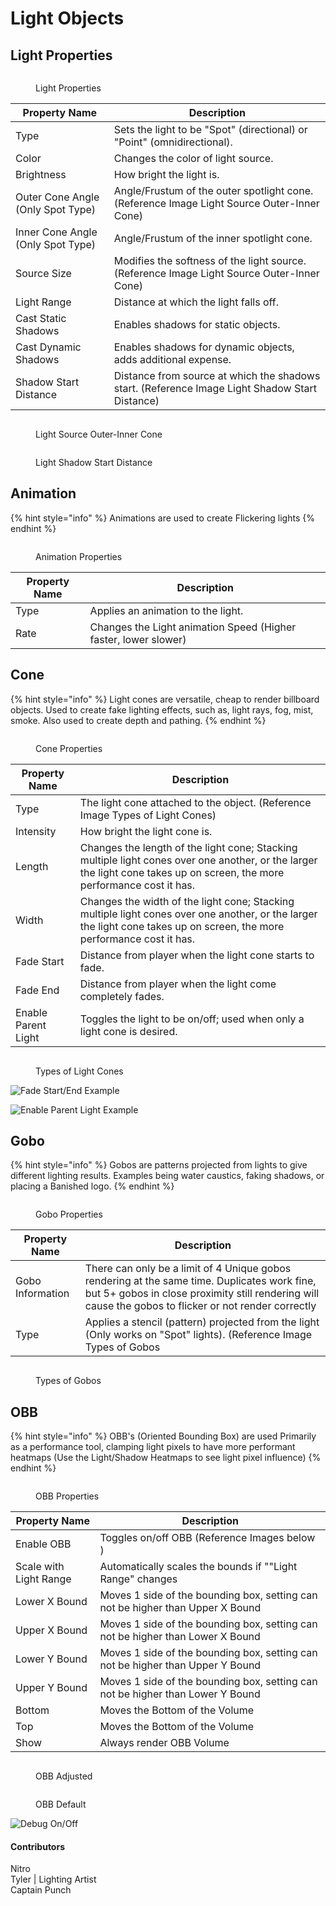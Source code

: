 # Light Objects

## Light Properties

<figure><img src="../../../.gitbook/assets/light-object-properties-1.png" alt=""><figcaption><p>Light Properties</p></figcaption></figure>

| Property Name                     | Description                                                                                    |
| --------------------------------- | ---------------------------------------------------------------------------------------------- |
| Type                              | Sets the light to be "Spot" (directional) or "Point" (omnidirectional).                        |
| Color                             | Changes the color of light source.                                                             |
| Brightness                        | How bright the light is.                                                                       |
| Outer Cone Angle (Only Spot Type) | Angle/Frustum of the outer spotlight cone. (Reference Image Light Source Outer-Inner Cone)     |
| Inner Cone Angle (Only Spot Type) | Angle/Frustum of the inner spotlight cone.                                                     |
| Source Size                       | Modifies the softness of the light source. (Reference Image Light Source Outer-Inner Cone)     |
| Light Range                       | Distance at which the light falls off.                                                         |
| Cast Static Shadows               | Enables shadows for static objects.                                                            |
| Cast Dynamic Shadows              | Enables shadows for dynamic objects, adds additional expense.                                  |
| Shadow Start Distance             | Distance from source at which the shadows start. (Reference Image Light Shadow Start Distance) |

<figure><img src="../../../.gitbook/assets/light-cone-diagram.png" alt=""><figcaption><p>Light Source Outer-Inner Cone</p></figcaption></figure>

<figure><img src="../../../.gitbook/assets/light-cone-diagram-2.png" alt=""><figcaption><p>Light Shadow Start Distance</p></figcaption></figure>

## Animation

{% hint style="info" %}
Animations are used to create Flickering lights
{% endhint %}

<figure><img src="../../../.gitbook/assets/light-animation-settings.png" alt=""><figcaption><p>Animation Properties</p></figcaption></figure>

| Property Name | Description                                                     |
| ------------- | --------------------------------------------------------------- |
| Type          | Applies an animation to the light.                              |
| Rate          | Changes the Light animation Speed (Higher faster, lower slower) |

## Cone

{% hint style="info" %}
Light cones are versatile, cheap to render billboard objects. Used to create fake lighting effects, such as, light rays, fog, mist, smoke. Also used to create depth and pathing.
{% endhint %}

<figure><img src="../../../.gitbook/assets/light-cone-settings.png" alt=""><figcaption><p>Cone Properties</p></figcaption></figure>

| Property Name       | Description                                                                                                                                                              |
| ------------------- | ------------------------------------------------------------------------------------------------------------------------------------------------------------------------ |
| Type                | The light cone attached to the object. (Reference Image Types of Light Cones)                                                                                            |
| Intensity           | How bright the light cone is.                                                                                                                                            |
| Length              | Changes the length of the light cone; Stacking multiple light cones over one another, or the larger the light cone takes up on screen, the more performance cost it has. |
| Width               | Changes the width of the light cone; Stacking multiple light cones over one another, or the larger the light cone takes up on screen, the more performance cost it has.  |
| Fade Start          | Distance from player when the light cone starts to fade.                                                                                                                 |
| Fade End            | Distance from player when the light come completely fades.                                                                                                               |
| Enable Parent Light | Toggles the light to be on/off; used when only a light cone is desired.                                                                                                  |

<figure><img src="../../../.gitbook/assets/light-cones.png" alt=""><figcaption><p>Types of Light Cones</p></figcaption></figure>

![Fade Start/End Example](../../../.gitbook/assets/fade-start-end.gif)

![Enable Parent Light Example](../../../.gitbook/assets/enable-parent-light.gif)

## Gobo

{% hint style="info" %}
Gobos are patterns projected from lights to give different lighting results. Examples being water caustics, faking shadows, or placing a Banished logo.
{% endhint %}

<figure><img src="../../../.gitbook/assets/gobo-settings-none.png" alt=""><figcaption><p>Gobo Properties</p></figcaption></figure>

| Property Name    | Description                                                                                                                                                                                           |
| ---------------- | ----------------------------------------------------------------------------------------------------------------------------------------------------------------------------------------------------- |
| Gobo Information | There can only be a limit of 4 Unique gobos rendering at the same time. Duplicates work fine, but 5+ gobos in close proximity still rendering will cause the gobos to flicker or not render correctly |
| Type             | Applies a stencil (pattern) projected from the light (Only works on "Spot" lights). (Reference Image Types of Gobos                                                                                   |



<figure><img src="../../../.gitbook/assets/types-of-gobos.png" alt=""><figcaption><p>Types of Gobos</p></figcaption></figure>

## OBB

{% hint style="info" %}
OBB's (Oriented Bounding Box) are used Primarily as a performance tool, clamping light pixels to have more performant heatmaps (Use the Light/Shadow Heatmaps to see light pixel influence)
{% endhint %}

<figure><img src="../../../.gitbook/assets/obb-settings.png" alt=""><figcaption><p>OBB Properties</p></figcaption></figure>

| Property Name          | Description                                                                    |
| ---------------------- | ------------------------------------------------------------------------------ |
| Enable OBB             | Toggles on/off OBB (Reference Images below )                                   |
| Scale with Light Range | Automatically scales the bounds if ""Light Range" changes                      |
| Lower X Bound          | Moves 1 side of the bounding box, setting can not be higher than Upper X Bound |
| Upper X Bound          | Moves 1 side of the bounding box, setting can not be higher than Lower X Bound |
| Lower Y Bound          | Moves 1 side of the bounding box, setting can not be higher than Upper Y Bound |
| Upper Y Bound          | Moves 1 side of the bounding box, setting can not be higher than Lower Y Bound |
| Bottom                 | Moves the Bottom of the Volume                                                 |
| Top                    | Moves the Bottom of the Volume                                                 |
| Show                   | Always render OBB Volume                                                       |

<figure><img src="../../../.gitbook/assets/obb-adjusted.png" alt=""><figcaption><p>OBB Adjusted</p></figcaption></figure>

<figure><img src="../../../.gitbook/assets/obb-default.png" alt=""><figcaption><p>OBB Default</p></figcaption></figure>

![Debug On/Off](../../../.gitbook/assets/debug-on-off.gif)

#### Contributors

Nitro\
Tyler | Lighting Artist\
Captain Punch
